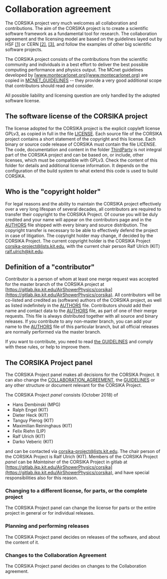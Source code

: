 # Collaboration agreement

The CORSIKA project very much welcomes all collaboration and
contributions. The aim of the CORSIKA project is to create a
scientific software framework as a fundamental tool for research. The
collaboration agreement and the licensing model are based on the
guidelines layed out by HSF
[[1]](https://hepsoftwarefoundation.org/activities/licensing.html) or
CERN
[[2]](https://www.google.com/url?sa=t&rct=j&q=&esrc=s&source=web&cd=1&ved=2ahUKEwiLqKG00dXdAhUOZFAKHdIwAh4QFjAAegQIARAC&url=https%3A%2F%2Findico.cern.ch%2Fcategory%2F4251%2Fattachments%2F101%2F505%2FOSL-2012-01-Open_Source_Licences_at_CERN-Short_version.pdf&usg=AOvVaw1n4S0PQCSeE6wbdfdhKDqF),
[[3]](http://legal.web.cern.ch/licensing/software), and follow the
examples of other big scientific software projects.

The CORSIKA project consists of the contributions from the scientific
community and individuals in a best effort to deliver the best
possible computing performance and physics output. 
The MCnet guidelines developed by [www.montecarlonet.org](www.montecarlonet.org) 
are copied in [MCNET_GUIDELINES](MCNET_GUIDELINES) -- they provide a very good 
additional scope that contributors should read and consider. 

All possible
liability and licensing question are only handled by the adopted
software license.

## The software license of the CORSIKA project
The license adopted for the CORSIKA project is the explicit copyleft
license GPLv3, as copied in full in the file
[LICENSE](LICENSE). Each source file of the CORSIKA project contains a
short statement of the copyright and this license. Each binary or
source code release of CORSIKA must contain the file LICENSE. The
code, documentation and content in the folder [ThirdParty](ThirdParty)
is not integral part of the CORSIKA project and can be based on, or
include, other licenses, which must be compatible with GPLv3. Check the
content of this folder for details and additional license information. It depends on the configuration of
the build system to what extend this code is used to build CORSIKA.

## Who is the "copyright holder"
For legal reasons and the ability to maintain the CORSIKA project
effectively over a very long lifespan of several decades, all
contributors are required to transfer their copyright to the CORSIKA
Project. Of course you will be duly credited and your name will appear
on the contributors page and in the [AUTHORS](AUTHORS) file shipped
with every binary and source distribution. The copyright transfer is
necessary to be able to effectively defend the project in case of
litigation. The copyright holder may change, if decided by the CORSIKA
Project. The current copyright holder is the CORSIKA Project
corsika-project@lists.kit.edu, with the current chair person 
Ralf Ulrich (KIT) ralf.ulrich@kit.edu.

## Definition of a "contributor"
Contributor is a person of whom at least one merge request was
accepted for the master branch of the CORSIKA project at
[https://gitlab.ikp.kit.edu/AirShowerPhysics/corsika](https://gitlab.ikp.kit.edu/AirShowerPhysics/corsika).
All contributors will be co-listed and credited as (software) authors
of the CORSIKA project, as well as listed indefinitely in the
[AUTHORS](AUTHORS) file. Contributors should add their name and
contact data to the [AUTHORS](AUTHORS) file, as part of one of their
merge requests. This file is always distributed together with all
source and binary releases.  If you contribute to any non-master
branch, you can add your name to the [AUTHORS](AUTHORS) file of this
particular branch, but all official releases are normally performed
via the master branch.

If you want to contribute, you need to read
[the GUIDELINES](CONTRIBUTING.md) and comply with these rules, or help to
improve them.


## The CORSIKA Project panel
The CORSIKA Project panel makes all decisions for the CORSIKA
Project. It can also change the
[COLLABORATION\_AGREEMENT](COLLABORATION\_AGREEMENT.md), the
[GUIDELINES](CONTRIBUTING.md) or any other structure or document relevant for the CORSIKA Project.

The CORSIKA Project *panel* consists (October 2018) of
   
  * Hans Dembinski (MPG)
  * Ralph Engel (KIT)
  * Dieter Heck (KIT)
  * Tanguy Pierog (KIT)
  * Maximilian Reininghaus (KIT)
  * Felix Riehn (LIP)
  * Ralf Ulrich (KIT)
  * Darko Veberic (KIT)
  
and can be contacted via corsika-project@lists.kit.edu.  The chair
person of the CORSIKA Project is Ralf Ulrich (KIT). Members of the
CORSIKA Project *panel* can be *Maintainer* of the CORSIKA Project in
gitlab at
[https://gitlab.ikp.kit.edu/AirShowerPhysics/corsika](https://gitlab.ikp.kit.edu/AirShowerPhysics/corsika),
and have special responsibilities also for this reason. 

### Changing to a different license, for parts, or the complete project

The CORSIKA Project panel can change the license for parts or the entire project in general or for individual releases.

### Planning and performing releases

The CORSIKA Project panel decides on releases of the software, and about the content of it. 

### Changes to the Collaboration Agreement

The CORSIKA Project panel decides on changes to the Collaboration
agreement.
